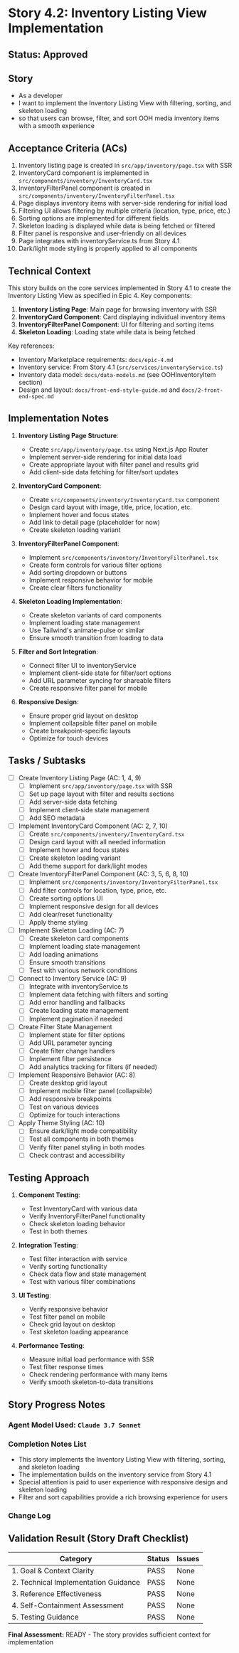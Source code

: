 # Story 4.2: Inventory Listing View Implementation

## Status: Approved

## Story

- As a developer
- I want to implement the Inventory Listing View with filtering, sorting, and skeleton loading
- so that users can browse, filter, and sort OOH media inventory items with a smooth experience

## Acceptance Criteria (ACs)

1. Inventory listing page is created in `src/app/inventory/page.tsx` with SSR
2. InventoryCard component is implemented in `src/components/inventory/InventoryCard.tsx`
3. InventoryFilterPanel component is created in `src/components/inventory/InventoryFilterPanel.tsx`
4. Page displays inventory items with server-side rendering for initial load
5. Filtering UI allows filtering by multiple criteria (location, type, price, etc.)
6. Sorting options are implemented for different fields
7. Skeleton loading is displayed while data is being fetched or filtered
8. Filter panel is responsive and user-friendly on all devices
9. Page integrates with inventoryService.ts from Story 4.1
10. Dark/light mode styling is properly applied to all components

## Technical Context

This story builds on the core services implemented in Story 4.1 to create the Inventory Listing View as specified in Epic 4. Key components:

1. **Inventory Listing Page**: Main page for browsing inventory with SSR
2. **InventoryCard Component**: Card displaying individual inventory items
3. **InventoryFilterPanel Component**: UI for filtering and sorting items
4. **Skeleton Loading**: Loading state while data is being fetched

Key references:
- Inventory Marketplace requirements: `docs/epic-4.md`
- Inventory service: From Story 4.1 (`src/services/inventoryService.ts`)
- Inventory data model: `docs/data-models.md` (see OOHInventoryItem section)
- Design and layout: `docs/front-end-style-guide.md` and `docs/2-front-end-spec.md`

## Implementation Notes

1. **Inventory Listing Page Structure**:
   - Create `src/app/inventory/page.tsx` using Next.js App Router
   - Implement server-side rendering for initial data load
   - Create appropriate layout with filter panel and results grid
   - Add client-side data fetching for filter/sort updates

2. **InventoryCard Component**:
   - Create `src/components/inventory/InventoryCard.tsx` component
   - Design card layout with image, title, price, location, etc.
   - Implement hover and focus states
   - Add link to detail page (placeholder for now)
   - Create skeleton loading variant

3. **InventoryFilterPanel Component**:
   - Implement `src/components/inventory/InventoryFilterPanel.tsx`
   - Create form controls for various filter options
   - Add sorting dropdown or buttons
   - Implement responsive behavior for mobile
   - Create clear filters functionality

4. **Skeleton Loading Implementation**:
   - Create skeleton variants of card components
   - Implement loading state management
   - Use Tailwind's animate-pulse or similar
   - Ensure smooth transition from loading to data

5. **Filter and Sort Integration**:
   - Connect filter UI to inventoryService
   - Implement client-side state for filter/sort options
   - Add URL parameter syncing for shareable filters
   - Create responsive filter panel for mobile

6. **Responsive Design**:
   - Ensure proper grid layout on desktop
   - Implement collapsible filter panel on mobile
   - Create breakpoint-specific layouts
   - Optimize for touch devices

## Tasks / Subtasks

- [ ] Create Inventory Listing Page (AC: 1, 4, 9)
  - [ ] Implement `src/app/inventory/page.tsx` with SSR
  - [ ] Set up page layout with filter and results sections
  - [ ] Add server-side data fetching
  - [ ] Implement client-side state management
  - [ ] Add SEO metadata

- [ ] Implement InventoryCard Component (AC: 2, 7, 10)
  - [ ] Create `src/components/inventory/InventoryCard.tsx`
  - [ ] Design card layout with all needed information
  - [ ] Implement hover and focus states
  - [ ] Create skeleton loading variant
  - [ ] Add theme support for dark/light modes

- [ ] Create InventoryFilterPanel Component (AC: 3, 5, 6, 8, 10)
  - [ ] Implement `src/components/inventory/InventoryFilterPanel.tsx`
  - [ ] Add filter controls for location, type, price, etc.
  - [ ] Create sorting options UI
  - [ ] Implement responsive design for all devices
  - [ ] Add clear/reset functionality
  - [ ] Apply theme styling

- [ ] Implement Skeleton Loading (AC: 7)
  - [ ] Create skeleton card components
  - [ ] Implement loading state management
  - [ ] Add loading animations
  - [ ] Ensure smooth transitions
  - [ ] Test with various network conditions

- [ ] Connect to Inventory Service (AC: 9)
  - [ ] Integrate with inventoryService.ts
  - [ ] Implement data fetching with filters and sorting
  - [ ] Add error handling and fallbacks
  - [ ] Create loading state management
  - [ ] Implement pagination if needed

- [ ] Create Filter State Management
  - [ ] Implement state for filter options
  - [ ] Add URL parameter syncing
  - [ ] Create filter change handlers
  - [ ] Implement filter persistence
  - [ ] Add analytics tracking for filters (if needed)

- [ ] Implement Responsive Behavior (AC: 8)
  - [ ] Create desktop grid layout
  - [ ] Implement mobile filter panel (collapsible)
  - [ ] Add responsive breakpoints
  - [ ] Test on various devices
  - [ ] Optimize for touch interactions

- [ ] Apply Theme Styling (AC: 10)
  - [ ] Ensure dark/light mode compatibility
  - [ ] Test all components in both themes
  - [ ] Verify filter panel styling in both modes
  - [ ] Check contrast and accessibility

## Testing Approach

1. **Component Testing**:
   - Test InventoryCard with various data
   - Verify InventoryFilterPanel functionality
   - Check skeleton loading behavior
   - Test in both themes

2. **Integration Testing**:
   - Test filter interaction with service
   - Verify sorting functionality
   - Check data flow and state management
   - Test with various filter combinations

3. **UI Testing**:
   - Verify responsive behavior
   - Test filter panel on mobile
   - Check grid layout on desktop
   - Test skeleton loading appearance

4. **Performance Testing**:
   - Measure initial load performance with SSR
   - Test filter response times
   - Check rendering performance with many items
   - Verify smooth skeleton-to-data transitions

## Story Progress Notes

### Agent Model Used: `Claude 3.7 Sonnet`

### Completion Notes List

- This story implements the Inventory Listing View with filtering, sorting, and skeleton loading
- The implementation builds on the inventory service from Story 4.1
- Special attention is paid to user experience with responsive design and skeleton loading
- Filter and sort capabilities provide a rich browsing experience for users

### Change Log

## Validation Result (Story Draft Checklist)

| Category                             | Status | Issues |
| ------------------------------------ | ------ | ------ |
| 1. Goal & Context Clarity            | PASS   | None   |
| 2. Technical Implementation Guidance | PASS   | None   |
| 3. Reference Effectiveness           | PASS   | None   |
| 4. Self-Containment Assessment       | PASS   | None   |
| 5. Testing Guidance                  | PASS   | None   |

**Final Assessment:** READY - The story provides sufficient context for implementation 